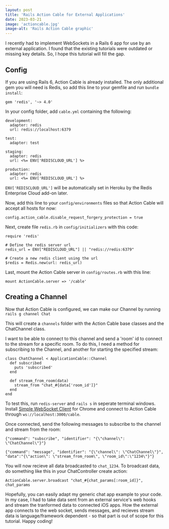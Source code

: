 ```yaml
---
layout: post
title: 'Rails Action Cable for External Applications'
date: 2023-03-21
image: 'actioncable.jpg'
image-alt: 'Rails Action Cable graphic'
---
```


I recently had to implement WebSockets in a Rails 6 app for use by an external application. I found that the existing tutorials were outdated or missing key details. So, I hope this tutorial will fill the gap.

## Config

If you are using Rails 6, Action Cable is already installed. The only additional gem you will need is Redis, so add this line to your gemfile and run `bundle install`:

```
gem 'redis', '~> 4.0'
```

In your config folder, add `cable.yml` containing the following:

```
development:
  adapter: redis
  url: redis://localhost:6379

test:
  adapter: test

staging:
  adapter: redis
  url: <%= ENV['REDISCLOUD_URL'] %>

production:
  adapter: redis
  url: <%= ENV['REDISCLOUD_URL'] %>
```

`ENV['REDISCLOUD_URL']` will be automatically set in Heroku by the Redis Enterprise Cloud add-on later.

Now, add this line to your `config/environments` files so that Action Cable will accept all hosts for now:

```
config.action_cable.disable_request_forgery_protection = true
```

Next, create file `redis.rb` in `config/initializers` with this code:

```
require 'redis'

# Define the redis server url
redis_url = ENV["REDISCLOUD_URL"] || "redis://redis:6379"

# Create a new redis client using the url
$redis = Redis.new(url: redis_url)
```

Last, mount the Action Cable server in `config/routes.rb` with this line:

```
mount ActionCable.server => '/cable'
```

## Creating a Channel

Now that Action Cable is configured, we can make our Channel by running `rails g channel Chat`

This will create a `channels` folder with the Action Cable base classes and the ChatChannel class.

I want to be able to connect to this channel and send a 'room' id to connect to the stream for a specific room. To do this, I need a method for subscribing to the Channel, and another for starting the specified stream:

```
class ChatChannel < ApplicationCable::Channel
  def subscribed
    puts 'subscribed'
  end

  def stream_from_room(data)
    stream_from "chat_#{data['room_id']}"
  end
end
```

To test this, run `redis-server` and `rails s` in seperate terminal windows. Install [Simple WebSocket Client](https://chrome.google.com/webstore/detail/simple-websocket-client/pfdhoblngboilpfeibdedpjgfnlcodoo?hl=en) for Chrome and connect to Action Cable through `ws://localhost:3000/cable`.

Once connected, send the following messages to subscribe to the channel and stream from the room:

```
{"command": "subscribe", "identifier": "{\"channel\": \"ChatChannel\"}"}
```

```
{"command": "message", "identifier": "{\"channel\": \"ChatChannel\"}", "data":"{\"action\": \"stream_from_room\", \"room_id\":\"1234\"}"}
```

You will now recieve all data broadcasted to `chat_1234`. To broadcast data, do something like this in your ChatController create action:

```
ActionCable.server.broadcast "chat_#{chat_params[:room_id]}", chat_params
```

Hopefully, you can easily adapt my generic chat app example to your code. In my case, I had to take data sent from an external service's web hooks and stream the tranformed data to connected iOS apps. How the external app connects to the web socket, sends messages, and recieves stream data is language/framework dependent - so that part is out of scope for this tutorial. Happy coding!